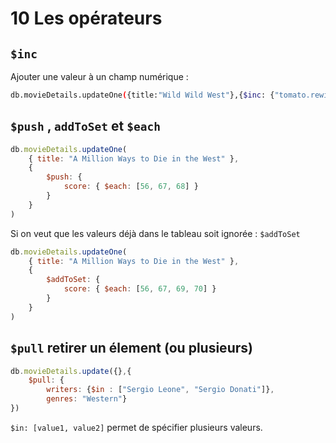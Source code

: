 # 10 Les opérateurs

## `$inc`

Ajouter une valeur à un champ numérique :

```bash
db.movieDetails.updateOne({title:"Wild Wild West"},{$inc: {"tomato.rewiews": 33, "tomato.userMeter": 33}})
```

## `$push` , `addToSet` et `$each`

```js
db.movieDetails.updateOne(
    { title: "A Million Ways to Die in the West" },
    {
        $push: {
            score: { $each: [56, 67, 68] }
        }
    }
)
```

Si on veut que les valeurs déjà dans le tableau soit ignorée : `$addToSet`

```js
db.movieDetails.updateOne(
    { title: "A Million Ways to Die in the West" },
    {
        $addToSet: {
            score: { $each: [56, 67, 69, 70] }
        }
    }
)
```

## `$pull` retirer un élement (ou plusieurs)

```js
db.movieDetails.update({},{
    $pull: {
        writers: {$in : ["Sergio Leone", "Sergio Donati"]},
        genres: "Western"}   
})
```

`$in: [value1, value2]` permet de spécifier plusieurs valeurs.

